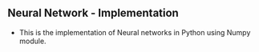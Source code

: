 ## Neural Network - Implementation
- This is the implementation of Neural networks in Python using Numpy module.
